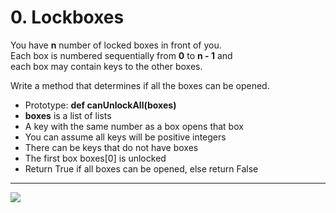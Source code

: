 # 0. Lockboxes

You have **n** number of locked boxes in front of you.\
Each box is numbered sequentially from **0** to **n - 1** and\
each box may contain keys to the other boxes.

Write a method that determines if all the boxes can be opened.

- Prototype: **def canUnlockAll(boxes)**
- **boxes** is a list of lists
- A key with the same number as a box opens that box
- You can assume all keys will be positive integers
- There can be keys that do not have boxes
- The first box boxes[0] is unlocked
- Return True if all boxes can be opened, else return False
---
![](https://media.giphy.com/media/dCcGuJ77pgICjpSzL6/giphy.gif)
